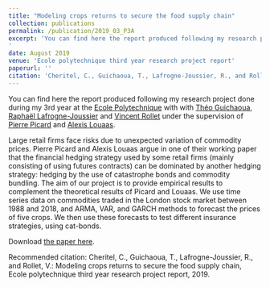 ```yaml
---
title: "Modeling crops returns to secure the food supply chain"
collection: publications
permalink: /publication/2019_03_P3A
excerpt: 'You can find here the report produced following my research project done during my 3rd year at the [Ecole Polytechnique](https://www.polytechnique.edu/) with [Théo Guichaoua](https://fr.linkedin.com/in/th%C3%A9o-guichaoua-177517151), [Raphaël Lafrogne-Joussier](https://crest.science/user/rapha%C3%ABl-lafrogne-joussier/) and [Vincent Rollet](https://sites.google.com/site/vjrollet/home) under the supervision of [Pierre Picard](https://sites.google.com/view/pierrepicardeconomics/home) and [Alexis Louaas](https://sites.google.com/site/alexislouaas/)
'
date: August 2019
venue: 'Ecole polytechnique third year research project report'
paperurl: ''
citation: 'Cheritel, C., Guichaoua, T., Lafrogne-Joussier, R., and Rollet, V.: Modeling crops returns to secure the food supply chain, Ecole polytechnique third year research project report, 2019.'
---
```


[comment]: <> (Vous pouvez trouver ci-joint le rapport produit à la suite de mon stage de recherche à la fin de la 3e année de mon cursus de l'Ecole polytechnique. J'ai effectué ce stage au IIASA sous la supervision de Thomas Gasser et j'ai travaillé sur les liens existant entre incertitude climat et coût social du carbone.)

You can find here the report produced following my research project done during my 3rd year at the [Ecole Polytechnique](https://www.polytechnique.edu/) with with [Théo Guichaoua](https://fr.linkedin.com/in/th%C3%A9o-guichaoua-177517151), [Raphaël Lafrogne-Joussier](https://crest.science/user/rapha%C3%ABl-lafrogne-joussier/) and [Vincent Rollet](https://sites.google.com/site/vjrollet/home) under the supervision of [Pierre Picard](https://sites.google.com/view/pierrepicardeconomics/home) and [Alexis Louaas](https://sites.google.com/site/alexislouaas/).

Large retail firms face risks due to unexpected variation of commodity prices. Pierre Picard and Alexis Louaas argue in one of their working paper that the financial hedging strategy used by some retail firms (mainly consisting of using futures contracts) can be dominated by another hedging strategy: hedging by the use of catastrophe bonds and commodity bundling. The aim of our project is to provide empirical results to complement the theoretical results of Picard and Louaas. We use time series data on commodities traded in the London stock market between 1988 and 2018, and ARMA, VAR, and GARCH methods to forecast the prices of five crops. We then use these forecasts to test different insurance strategies, using cat-bonds.

Download [the paper here](https://comecheritel.github.io/files/ECO511_REPORT.pdf).

Recommended citation: Cheritel, C., Guichaoua, T., Lafrogne-Joussier, R., and Rollet, V.: Modeling crops returns to secure the food supply chain, Ecole polytechnique third year research project report, 2019.
